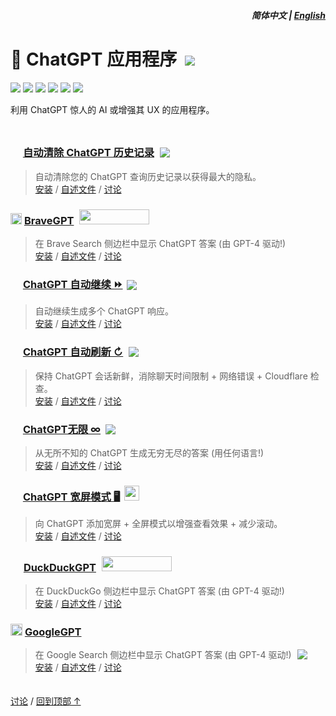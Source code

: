 <div align="right">
<h5>简体中文 | <a href="../..#readme">English</a></h5>
</div>

# 🤖 ChatGPT 应用程序 &nbsp;[![](https://img.shields.io/twitter/url/http/shields.io.svg?style=social)](https://twitter.com/intent/tweet?text=检查这些%20ChatGPT%20应用程序%21&url=https://github.com/adamlui/chatgpt-addons&hashtags=greasemonkey,userscript,javascript,ai)

![](https://img.shields.io/badge/安装-90,000+-2bbbd8?logo=docusign&logoColor=white&labelColor=464646&style=for-the-badge)
[![](https://img.shields.io/github/stars/adamlui/chatgpt-apps?label=星星&logo=github&logoColor=white&labelColor=464646&color=fcf67b&style=for-the-badge)](https://github.com/adamlui/chatgpt-apps/stargazers)
[![](https://img.shields.io/badge/许可证-MIT-fcde7b.svg?logo=internetarchive&logoColor=white&labelColor=464646&style=for-the-badge)](LICENSE.md)
[![](https://img.shields.io/github/commit-activity/m/adamlui/chatgpt-apps?label=提交&logo=github&logoColor=white&labelColor=464646&color=7bb7fc&style=for-the-badge)](https://github.com/adamlui/chatgpt-apps/commits/main)
[![](https://img.shields.io/codacy/grade/b73cda8c423346928768d68c26aadfe7?label=代码质量&logo=codacy&logoColor=white&labelColor=464646&color=b5fc7b&style=for-the-badge)](https://app.codacy.com/gh/adamlui/chatgpt-apps/commits?utm_source=chatgpt_apps&utm_content=github_shield)
[![](https://img.shields.io/badge/供电-chatgpt.js-black?logo=gamejolt&logoColor=white&labelColor=464646&style=for-the-badge)](https://github.com/kudoai/chatgpt.js?utm_source=chatgpt_apps&utm_content=github_shield)

利用 ChatGPT 惊人的 AI 或增强其 UX 的应用程序。

<img height=10px width="100%" src="https://raw.githubusercontent.com/andreasbm/readme/master/assets/lines/aqua.png">

### <picture><source media="(prefers-color-scheme: dark)" srcset="https://i.imgur.com/RduASbD.png"><img width=16 src="https://raw.githubusercontent.com/adamlui/chatgpt-userscripts/main/media/icons/openai-favicon64.png"></picture> [自动清除 ChatGPT 历史记录](../../autoclear-chatgpt-history) <a href="https://github.com/awesome-scripts/awesome-userscripts#privacy"><img src="https://awesome.re/mentioned-badge.svg" style="margin:0 0 -2px 5px"></a>

> 自动清除您的 ChatGPT 查询历史记录以获得最大的隐私。
<br>[安装](https://github.com/adamlui/chatgpt-apps/tree/main/autoclear-chatgpt-history#-installation) /
[自述文件](https://github.com/adamlui/chatgpt-apps/tree/main/autoclear-chatgpt-history#readme) /
[讨论](https://github.com/adamlui/chatgpt-apps/discussions)

### <img src="https://media.bravegpt.com/images/bravegpt-icon48.png" width=18> [BraveGPT](../../bravegpt) <a href="https://www.producthunt.com/posts/bravegpt?utm_source=badge-featured&utm_medium=badge&utm_souce=badge-bravegpt" target="_blank"><img src="https://api.producthunt.com/widgets/embed-image/v1/featured.svg?post_id=385630&theme=light" style="width: 112px; height: 24px; margin:0 0 -4px 5px;" width="112" height="24" /></a>

> 在 Brave Search 侧边栏中显示 ChatGPT 答案 (由 GPT-4 驱动!)
<br>[安装](https://github.com/adamlui/chatgpt-apps/tree/main/bravegpt#-installation) /
[自述文件](https://github.com/adamlui/chatgpt-apps/tree/main/bravegpt#readme) /
[讨论](https://github.com/adamlui/chatgpt-apps/discussions)

### <picture><source media="(prefers-color-scheme: dark)" srcset="https://i.imgur.com/RduASbD.png"><img width=16 src="https://raw.githubusercontent.com/adamlui/chatgpt-userscripts/main/media/icons/openai-favicon64.png"></picture> [ChatGPT 自动继续 ⏩](../../chatgpt-auto-continue) <a href="https://github.com/awesome-scripts/awesome-userscripts#chatgpt"><img src="https://awesome.re/mentioned-badge.svg" style="margin:0 0 -3px 3px"></a>

> 自动继续生成多个 ChatGPT 响应。
<br>[安装](https://github.com/adamlui/chatgpt-apps/tree/main/chatgpt-auto-continue/docs/zh-cn#-如何安装) /
[自述文件](https://github.com/adamlui/chatgpt-apps/tree/main/chatgpt-auto-continue/docs/zh-cn#readme) /
[讨论](https://github.com/adamlui/chatgpt-apps/discussions)

### <picture><source media="(prefers-color-scheme: dark)" srcset="https://i.imgur.com/RduASbD.png"><img width=16 src="https://raw.githubusercontent.com/adamlui/chatgpt-userscripts/main/media/icons/openai-favicon64.png"></picture> [ChatGPT 自动刷新 ↻](../../chatgpt-auto-refresh) <a href="https://github.com/awesome-scripts/awesome-userscripts#chatgpt"><img src="https://awesome.re/mentioned-badge.svg" style="margin:0 0 -2px 5px"></a>

> 保持 ChatGPT 会话新鲜，消除聊天时间限制 + 网络错误 + Cloudflare 检查。
<br>[安装](https://github.com/adamlui/chatgpt-apps/tree/main/chatgpt-auto-refresh/docs/zh-cn#-如何安装) /
[自述文件](https://github.com/adamlui/chatgpt-apps/tree/main/chatgpt-auto-refresh/docs/zh-cn#readme) /
[讨论](https://github.com/adamlui/chatgpt-apps/discussions)

### <picture><source media="(prefers-color-scheme: dark)" srcset="https://i.imgur.com/RduASbD.png"><img width=16 src="https://raw.githubusercontent.com/adamlui/chatgpt-userscripts/main/media/icons/openai-favicon64.png"></picture> [ChatGPT无限 ∞](../../chatgpt-infinity) <a href="https://github.com/awesome-scripts/awesome-userscripts#chatgpt"><img src="https://awesome.re/mentioned-badge.svg" style="margin:0 0 -2px 4px"></a>

> 从无所不知的 ChatGPT 生成无穷无尽的答案 (用任何语言!)
<br>[安装](https://github.com/adamlui/chatgpt-apps/tree/main/chatgpt-infinity/docs/zh-cn#-如何安装) /
[自述文件](https://github.com/adamlui/chatgpt-apps/tree/main/chatgpt-infinity/docs/zh-cn#readme) /
[讨论](https://github.com/adamlui/chatgpt-apps/discussions)

### <picture><source media="(prefers-color-scheme: dark)" srcset="https://i.imgur.com/RduASbD.png"><img width=16 src="https://raw.githubusercontent.com/adamlui/chatgpt-userscripts/main/media/icons/openai-favicon64.png"></picture> [ChatGPT 宽屏模式 🖥️](../../chatgpt-widescreen) <img src="https://raw.githubusercontent.com/adamlui/chatgpt-widescreen/main/media/images/badges/product-hunt/product-of-the-week-2-larger-centered-rounded-light.svg" style="width: auto; height: 24px; margin:0 0 -4px 3px;" width="auto" height="24" />

> 向 ChatGPT 添加宽屏 + 全屏模式以增强查看效果 + 减少滚动。
<br>[安装](https://github.com/adamlui/chatgpt-apps/tree/main/chatgpt-widescreen/docs/zh-cn#-如何安装) /
[自述文件](https://github.com/adamlui/chatgpt-apps/tree/main/chatgpt-widescreen/docs/zh-cn#readme) /
[讨论](https://github.com/adamlui/chatgpt-apps/discussions)

### <img src="https://media.duckduckgpt.com/images/ddgpt-icon48.png" width=17> [DuckDuckGPT](../../duckduckgpt) <a href="https://www.producthunt.com/posts/duckduckgpt?utm_source=badge-featured&utm_medium=badge&utm_souce=badge-duckduckgpt" target="_blank"><img src="https://api.producthunt.com/widgets/embed-image/v1/featured.svg?post_id=379261&theme=light" style="width: 112px; height: 24px; margin:0 0 -4px 5px;" width="112" height="24" /></a>

> 在 DuckDuckGo 侧边栏中显示 ChatGPT 答案 (由 GPT-4 驱动!)
<br>[安装](https://github.com/adamlui/chatgpt-apps/tree/main/duckduckgpt#-installation) /
[自述文件](https://github.com/adamlui/chatgpt-apps/tree/main/duckduckgpt#readme) /
[讨论](https://github.com/adamlui/chatgpt-apps/discussions)

### <img src="https://www.google.com/s2/favicons?sz=64&domain=google.com" width=19> [GoogleGPT](../../googlegpt)

> 在 Google Search 侧边栏中显示 ChatGPT 答案 (由 GPT-4 驱动!) <a href="https://github.com/awesome-scripts/awesome-userscripts#privacy"><img src="https://awesome.re/mentioned-badge.svg" style="margin:0 0 -2px 5px"></a>
<br>[安装](https://greasyfork.org/scripts/478597-googlegpt) /
[自述文件](https://github.com/adamlui/chatgpt-apps/tree/main/googlegpt#readme) /
[讨论](https://github.com/adamlui/chatgpt-apps/discussions)

<img height=6px width="100%" src="https://raw.githubusercontent.com/andreasbm/readme/master/assets/lines/aqua.png">

[讨论](https://github.com/adamlui/chatgpt-apps/discussions) /
<a href="#简体中文--english">回到顶部 ↑</a>
